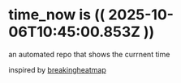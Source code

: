 # time_now is (( 2025-10-06T10:45:00.853Z ))

an automated repo that shows the currnent time

inspired by [breakingheatmap](https://github.com/breakingheatmap/breakingheatmap)